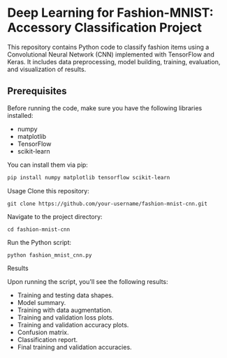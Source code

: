 # Deep Learning for Fashion-MNIST: Accessory Classification Project

This repository contains Python code to classify fashion items using a Convolutional Neural Network (CNN) implemented with TensorFlow and Keras. It includes data preprocessing, model building, training, evaluation, and visualization of results.

## Prerequisites

Before running the code, make sure you have the following libraries installed:

- numpy
- matplotlib
- TensorFlow
- scikit-learn

You can install them via pip:

```bash
pip install numpy matplotlib tensorflow scikit-learn
```
Usage
Clone this repository:
```
git clone https://github.com/your-username/fashion-mnist-cnn.git
```

Navigate to the project directory:
```
cd fashion-mnist-cnn
```

Run the Python script:
```
python fashion_mnist_cnn.py
```

Results

Upon running the script, you'll see the following results:

+ Training and testing data shapes.
+ Model summary.
+ Training with data augmentation.
+ Training and validation loss plots.
+ Training and validation accuracy plots.
+ Confusion matrix.
+ Classification report.
+ Final training and validation accuracies.
